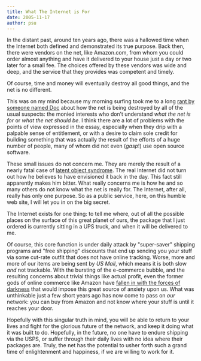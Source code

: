 ```yaml
---
title: What The Internet is For
date: 2005-11-17
author: psu
---
```


In the distant past, around ten years ago, there was a hallowed time when the Internet both defined and demonstrated its true purpose. Back then, there were vendors on the net, like Amazon.com, from whom you could order almost anything and have it delivered to your house just a day or two later for a small fee.  The choices offered by these vendors was wide and deep, and the service that they provides was competent and timely.

<P>
Of course, time and money will eventually destroy all good things, and the net is no different.

<p>This was on my mind because my morning surfing took me to a long <a href="http://www.linuxjournal.com/article/8673">rant by someone named Doc</a> about how the net is being destroyed by all of the usual suspects: the monied interests who don&#8217;t understand <em>what the net is for</em> or <em>what the net should be</em>. I think there are a lot of problems with the points of view expressed in the essay, especially when they drip with a palpable sense of entitlement, or with a desire to claim sole credit for building something that was actually the result of the efforts of a huge number of people, many of whom did not even (<em>gasp</em>!) use open source software.</p>
<P>These small issues do not concern me. They are merely the result of a nearly fatal case of <a href="/the-latent-object.html">latent object syndrome</a>. The real Internet did not turn out how he believes to have envisioned it back in the day. This fact still apparently makes him bitter. What really concerns me is how he and so many others do not know what the net is really for. The Internet, after all, really has only one purpose. So as a public service, here, on this humble web site, I will let you in on the big secret.
<P>The Internet exists for one thing: to tell me where, out of all the possible places on the surface of this great planet of ours, the package that I just ordered is currently sitting in a UPS truck, and when it will be delivered to me.
<P>Of course, this core function is under daily attack by "super-saver" shipping programs and "free shipping" discounts that end up sending you your stuff via some cut-rate outfit that does not have online tracking. Worse, more and more of our items are being sent by <em>US Mail</em>, which means it is both slow <em>and</em> not trackable. With the bursting of the e-commerce bubble, and the resulting concerns about trivial things like actual profit, even the former gods of online commerce like Amazon have <a href="http://www.penny-arcade.com/comic/2001/03/31">fallen in with the forces of darkness</a> that would impose this great source of anxiety upon us. What was unthinkable just a few short years ago has now come to pass on <em>our</em> network: you can buy from Amazon and not know where your stuff is until it reaches your door.
<P>Hopefully with this singular truth in mind, you will be able to return to your lives and fight for the glorious future of the network, and keep it doing what it was built to do. Hopefully, in the future, no one have to endure shipping via the USPS, or suffer through their daily lives with no idea where their packages are. Truly, the net has the potential to usher forth such a grand time of enlightenment and happiness, if we are willing to work for it.
